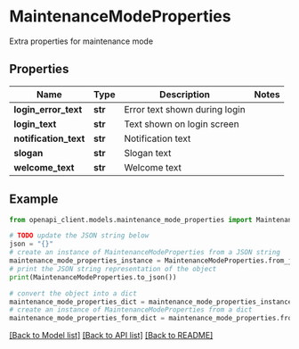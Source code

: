 # MaintenanceModeProperties

Extra properties for maintenance mode

## Properties

Name | Type | Description | Notes
------------ | ------------- | ------------- | -------------
**login_error_text** | **str** | Error text shown during login | 
**login_text** | **str** | Text shown on login screen | 
**notification_text** | **str** | Notification text | 
**slogan** | **str** | Slogan text | 
**welcome_text** | **str** | Welcome text | 

## Example

```python
from openapi_client.models.maintenance_mode_properties import MaintenanceModeProperties

# TODO update the JSON string below
json = "{}"
# create an instance of MaintenanceModeProperties from a JSON string
maintenance_mode_properties_instance = MaintenanceModeProperties.from_json(json)
# print the JSON string representation of the object
print(MaintenanceModeProperties.to_json())

# convert the object into a dict
maintenance_mode_properties_dict = maintenance_mode_properties_instance.to_dict()
# create an instance of MaintenanceModeProperties from a dict
maintenance_mode_properties_form_dict = maintenance_mode_properties.from_dict(maintenance_mode_properties_dict)
```
[[Back to Model list]](../README.md#documentation-for-models) [[Back to API list]](../README.md#documentation-for-api-endpoints) [[Back to README]](../README.md)


